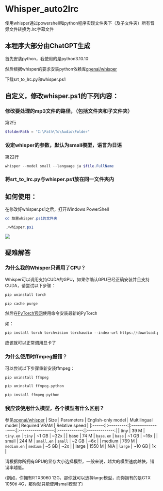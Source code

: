 # Whisper_auto2lrc
使用whisper通过powershell和python程序实现文件夹下（及子文件夹）所有音频文件转换为.lrc字幕文件

## 本程序大部分由ChatGPT生成

首先安装python，我使用的是python3.10.10

然后根据whisper的要求安装python依赖库[openai/whisper](https://github.com/openai/whisper#setup)

下载srt_to_lrc.py和whisper.ps1


## 自定义，修改whisper.ps1的下列内容：

### 修改要处理的mp3文件的路径，（包括文件夹和子文件夹）

第2行
```powershell
$folderPath = "C:\Path\To\Audio\Folder"
```

### 设定whisper的参数，默认为small模型，语言为日语

第22行
 ```powershell
whisper --model small --language ja $file.FullName
 ```
 
 ### 将srt_to_lrc.py与whisper.ps1放在同一文件夹内


## 如何使用：

在修改好whisper.ps1之后，打开Windows PowerShell

```powershell
cd 放置whisper.ps1的文件夹
```

```powershell
./whisper.ps1
```

![](https://img.imoutomoe.net/images/2023/04/03/-2023-04-03-151640.png)

## 疑难解答

### 为什么我的Whisper只调用了CPU？

Whisper可以调用支持CUDA的GPU，如果你确认GPU已经正确安装并且支持CUDA，请尝试以下步骤：

```python 
pip uninstall torch
```

```python 
pip cache purge
```
然后在[PyTorch官网](https://pytorch.org/get-started/locally/)使用命令安装最新的PyTorch

如：
```python
pip install torch torchvision torchaudio --index-url https://download.pytorch.org/whl/cu118
```

应该就可以正常调用显卡了

### 为什么使用时ffmpeg报错？

可以尝试以下步骤重新安装ffmpeg：

```python
pip uninstall ffmpeg
```

```python 
pip uninstall ffmpeg-python
```

```python
pip install ffmpeg-python
```

### 我应该使用什么模型，各个模型有什么区别？

参见[openai/whisper](https://github.com/openai/whisper#available-models-and-languages)
|  Size  | Parameters | English-only model | Multilingual model | Required VRAM | Relative speed |
|:------:|:----------:|:------------------:|:------------------:|:-------------:|:--------------:|
|  tiny  |    39 M    |     `tiny.en`      |       `tiny`       |     ~1 GB     |      ~32x      |
|  base  |    74 M    |     `base.en`      |       `base`       |     ~1 GB     |      ~16x      |
| small  |   244 M    |     `small.en`     |      `small`       |     ~2 GB     |      ~6x       |
| medium |   769 M    |    `medium.en`     |      `medium`      |     ~5 GB     |      ~2x       |
| large  |   1550 M   |        N/A         |      `large`       |    ~10 GB     |       1x       |

请根据你所拥有GPU的显存大小选择模型，一般来说，越大的模型速度越快，错误率越低。

(例如，你拥有RTX3060 12G，那你就可以选择large模型，而你拥有的是GTX 1050ti 4G，那你就只能使用small模型了)

